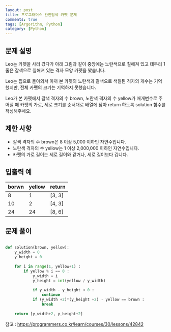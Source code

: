 ```yaml
---
layout: post
title: 프로그래머스 완전탐색 카펫 문제
comments: true
tags: [Argorithm, Python]
category: [Python]
---
```


## 문제 설명
Leo는 카펫을 사러 갔다가 아래 그림과 같이 중앙에는 노란색으로 칠해져 있고 테두리 1줄은 갈색으로 칠해져 있는 격자 모양 카펫을 봤습니다.

Leo는 집으로 돌아와서 아까 본 카펫의 노란색과 갈색으로 색칠된 격자의 개수는 기억했지만, 전체 카펫의 크기는 기억하지 못했습니다.

Leo가 본 카펫에서 갈색 격자의 수 brown, 노란색 격자의 수 yellow가 매개변수로 주어질 때 카펫의 가로, 세로 크기를 순서대로 배열에 담아 return 하도록 solution 함수를 작성해주세요.
## 제한 사항
- 갈색 격자의 수 brown은 8 이상 5,000 이하인 자연수입니다.
- 노란색 격자의 수 yellow는 1 이상 2,000,000 이하인 자연수입니다.
- 카펫의 가로 길이는 세로 길이와 같거나, 세로 길이보다 깁니다.

## 입출력 예  
| borwn | yellow | return |
|---| ---   | --- |
|8|  1 | [3, 3] |
| 10| 2 | [4, 3] |
| 24| 24 | [8, 6] |  

## 문제 풀이
```python

def solution(brown, yellow):    
    y_width = 0
    y_height = 0
    
    for i in range(1, yellow+1) :
        if yellow % i == 0 :
            y_width = i
            y_height = int(yellow / y_width)
            
            if y_width - y_height < 0 :
                continue
            if (y_width +2)*(y_height +2) - yellow == brown :
                break
    
    return [y_width+2, y_height+2]
```


참고 : <https://programmers.co.kr/learn/courses/30/lessons/42842>